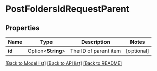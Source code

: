 # PostFoldersIdRequestParent

## Properties

Name | Type | Description | Notes
------------ | ------------- | ------------- | -------------
**id** | Option<**String**> | The ID of parent item | [optional]

[[Back to Model list]](../README.md#documentation-for-models) [[Back to API list]](../README.md#documentation-for-api-endpoints) [[Back to README]](../README.md)


